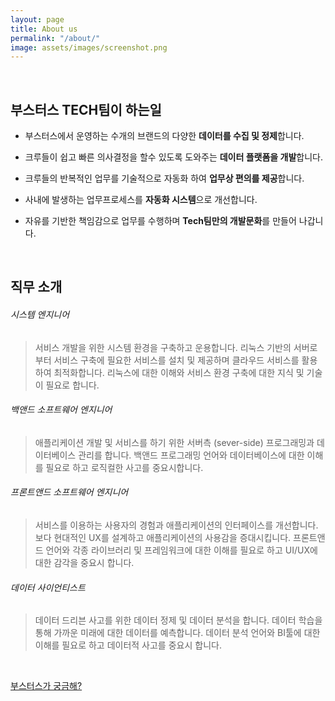 ```yaml
---
layout: page
title: About us
permalink: "/about/"
image: assets/images/screenshot.png
---
```


&nbsp;

## 부스터스 TECH팀이 하는일

* 부스터스에서 운영하는 수개의 브랜드의 다양한 **데이터를 수집 및 정제**합니다.

* 크루들이 쉽고 빠른 의사결정을 할수 있도록 도와주는 **데이터 플랫폼을 개발**합니다.

* 크루들의 반복적인 업무를 기술적으로 자동화 하여 **업무상 편의를 제공**합니다.

* 사내에 발생하는 업무프로세스를 **자동화 시스템**으로 개선합니다.

* 자유를 기반한 책임감으로 업무를 수행하며 **Tech팀만의 개발문화**를 만들어 나갑니다.

&nbsp;

## 직무 소개

###### 시스템 엔지니어

> 서비스 개발을 위한 시스템 환경을 구축하고 운용합니다. 리눅스 기반의 서버로 부터 서비스 구축에 필요한 서비스를 설치 및 제공하며 클라우드 서비스를 활용하여 최적화합니다. 리눅스에 대한 이해와 서비스 환경 구축에 대한 지식 및 기술이 필요로 합니다.

###### 백앤드 소프트웨어 엔지니어

> 애플리케이션 개발 및 서비스를 하기 위한 서버측 (sever-side) 프로그래밍과 데이터베이스 관리를 합니다. 백앤드 프로그래밍 언어와 데이터베이스에 대한 이해를 필요로 하고 로직컬한 사고를 중요시합니다.

###### 프론트앤드 소프트웨어 엔지니어

> 서비스를 이용하는 사용자의 경험과 애플리케이션의 인터페이스를 개선합니다. 보다 현대적인 UX를 설계하고 애플리케이션의 사용감을 증대시킵니다. 프론트앤드 언어와 각종 라이브러리 및 프레임워크에 대한 이해를 필요로 하고 UI/UX에 대한 감각을 중요시 합니다.

###### 데이터 사이언티스트
> 데이터 드리븐 사고를 위한 데이터 정제 및 데이터 분석을 합니다. 데이터 학습을 통해 가까운 미래에 대한 데이터를 예측합니다. 데이터 분석 언어와 BI툴에 대한 이해를 필요로 하고 데이터적 사고를 중요시 합니다.

&nbsp;
&nbsp;

[부스터스가 궁금해?](https://boosters.kr/)
